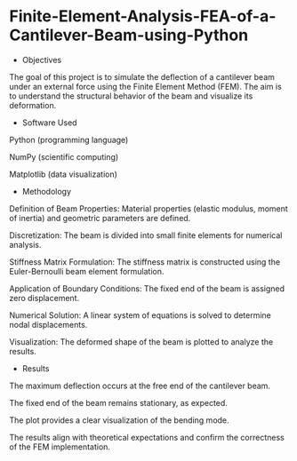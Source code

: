 # Finite-Element-Analysis-FEA-of-a-Cantilever-Beam-using-Python

- Objectives

The goal of this project is to simulate the deflection of a cantilever beam under an external force using the Finite Element Method (FEM). The aim is to understand the structural behavior of the beam and visualize its deformation.

- Software Used

Python (programming language)

NumPy (scientific computing)

Matplotlib (data visualization)

- Methodology

Definition of Beam Properties: Material properties (elastic modulus, moment of inertia) and geometric parameters are defined.

Discretization: The beam is divided into small finite elements for numerical analysis.

Stiffness Matrix Formulation: The stiffness matrix is constructed using the Euler-Bernoulli beam element formulation.

Application of Boundary Conditions: The fixed end of the beam is assigned zero displacement.

Numerical Solution: A linear system of equations is solved to determine nodal displacements.

Visualization: The deformed shape of the beam is plotted to analyze the results.

- Results

The maximum deflection occurs at the free end of the cantilever beam.

The fixed end of the beam remains stationary, as expected.

The plot provides a clear visualization of the bending mode.

The results align with theoretical expectations and confirm the correctness of the FEM implementation.
